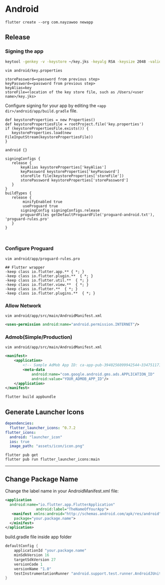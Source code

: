 # Android

```
flutter create --org com.nayzawoo newapp
```

## Release
### Signing the app

```bash
keytool -genkey -v -keystore ~/key.jks -keyalg RSA -keysize 2048 -validity 10000 -alias key
```

```
vim android/key.properties
```

```properties
storePassword=<password from previous step>
keyPassword=<password from previous step>
keyAlias=key
storeFile=<location of the key store file, such as /Users/<user name>/key.jks>
```

Configure signing for your app by editing the `<app dir>/android/app/build.gradle` file.
  
```
def keystoreProperties = new Properties()
def keystorePropertiesFile = rootProject.file('key.properties')
if (keystorePropertiesFile.exists()) {
   keystoreProperties.load(new FileInputStream(keystorePropertiesFile))
}

android {}
   
signingConfigs {
   release {
       keyAlias keystoreProperties['keyAlias']
       keyPassword keystoreProperties['keyPassword']
       storeFile file(keystoreProperties['storeFile'])
       storePassword keystoreProperties['storePassword']
   }
}
buildTypes {
   release {
        minifyEnabled true
        useProguard true
       signingConfig signingConfigs.release
       proguardFiles getDefaultProguardFile('proguard-android.txt'), 'proguard-rules.pro'
   }
}
   
   
```

### Configure Proguard

```
vim android/app/proguard-rules.pro
```

```
## Flutter wrapper
-keep class io.flutter.app.** { *; }
-keep class io.flutter.plugin.**  { *; }
-keep class io.flutter.util.**  { *; }
-keep class io.flutter.view.**  { *; }
-keep class io.flutter.**  { *; }
-keep class io.flutter.plugins.**  { *; }
```

### Allow Network

```
vim android/app/src/main/AndroidManifest.xml
```

```xml
<uses-permission android:name="android.permission.INTERNET"/>
```


### Admob(Simple/Production)

```
vim android/app/src/main/AndroidManifest.xml
```

```xml
<manifest>
    <application>
        <!-- Sample AdMob App ID: ca-app-pub-3940256099942544~3347511713 -->
        <meta-data
            android:name="com.google.android.gms.ads.APPLICATION_ID"
            android:value="YOUR_ADMOB_APP_ID"/>
    </application>
</manifest>
```

```
flutter build appbundle
```

## Generate Launcher Icons

```yaml
dependencies:
  flutter_launcher_icons: ^0.7.2
flutter_icons:
  android: "launcher_icon" 
  ios: true
  image_path: "assets/icon/icon.png"
```

```
flutter pub get
flutter pub run flutter_launcher_icons:main 
```

-----------------


## Change Package Name

Change the label name in your AndroidManifest.xml file:

```xml
<application
  android:name="io.flutter.app.FlutterApplication"
              android:label="TheNameOfYourApp">
   <manifest xmlns:android="http://schemas.android.com/apk/res/android"
    package="your.package.name">
  </minifest>
</aplication>

```

build.gradle file inside app folder

```gradle
defaultConfig {
    applicationId "your.package.name"
    minSdkVersion 16
    targetSdkVersion 27
    versionCode 1
    versionName "1.0"
    testInstrumentationRunner "android.support.test.runner.AndroidJUnitRunner"
}
```


